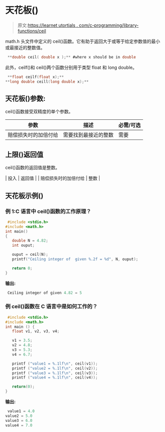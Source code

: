 # 天花板()

> 原文:[https://learnet utortials . com/c-programming/library-functions/ceil](https://learnetutorials.com/c-programming/library-functions/ceil)

math.h 头文件中定义的 ceil()函数。它有助于返回大于或等于给定参数值的最小或最接近的整数值。

```c
 **double ceil( double x );** #where x should be in double 

```

此外，ceilf()和 ceil()两个函数分别用于类型 float 和 long double。

```c
 **float ceilf(float x);** 
**long double ceill(long double x);** 

```

## 天花板()参数:

ceil()函数接受双精度的单个参数。

| 参数 | 描述 | 必需/可选 |
| --- | --- | --- |
| 赔偿损失时的加倍付给 | 需要找到最接近的整数 | 需要 |

## 上限()返回值

ceil()函数的返回值是整数。

| 投入 | 返回值 |
| 赔偿损失时的加倍付给 | 整数 |

## 天花板示例()

### 例 1:C 语言中 ceil()函数的工作原理？

```c
 #include <stdio.h>
#include <math.h>
int main()
{
   double N = 4.82;
   int ouput;

   ouput = ceil(N);
   printf("Ceiling integer of  given %.2f = %d", N, ouput);

   return 0;
} 

```

**输出:**

```c
 Ceiling integer of given 4.82 = 5 
```

### 例 ceil()函数在 C 语言中是如何工作的？

```c
 #include <stdio.h>
#include <math.h>
int main () {
   float v1, v2, v3, v4;

   v1 = 3.5;
   v2 = 4.8;
   v3 = 5.3;
   v4 = 6.7;

   printf ("value1 = %.1lf\n", ceil(v1));
   printf ("value2 = %.1lf\n", ceil(v2));
   printf ("value3 = %.1lf\n", ceil(v3));
   printf ("value4 = %.1lf\n", ceil(v4));

   return(0);
} 

```

**输出:**

```c
 value1 = 4.0
value2 = 5.0
value3 = 6.0
value4 = 7.0 
```
